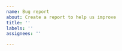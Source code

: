 ```yaml
---
name: Bug report
about: Create a report to help us improve
title: ''
labels: ''
assignees: ''

---
```


<!--
Thanks for reporting a bug! ⛰

1. Start the issue title with the related script name in parenthesis. 
2. Make sure the bug is caused by the script: try disabling the other scripts (and extensions) first, and even better in a fresh browser profile.
3. When the script doesn't work, is it because it doesn't run at all in the page (check TM/VM's toolbar dropdown button), or because it has errors in Console? 
If it's the former them its `@include` rule needs additions. If it's the latter, include the Console errors in your report.
3. Provide STR (steps to reproduce) and a full URL where the bug appears, if needed. 
4. Be as specific as possible, I need to know where to look. 
5. Include a screenshot/gif in so I can help you better. 
6. Include name and version of your browser and script manager (Tampermonkey and Violentmonkey are supported - Greasemonkey is not supported). 

If I can't see the issue nor can replicate it easily, I can't help.
-->
